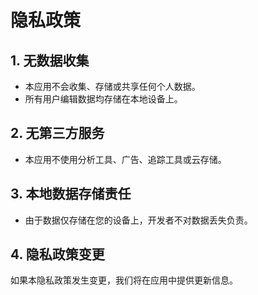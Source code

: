 # 隐私政策

## 1. 无数据收集  
- 本应用不会收集、存储或共享任何个人数据。  
- 所有用户编辑数据均存储在本地设备上。  

## 2. 无第三方服务  
- 本应用不使用分析工具、广告、追踪工具或云存储。  

## 3. 本地数据存储责任  
- 由于数据仅存储在您的设备上，开发者不对数据丢失负责。  

## 4. 隐私政策变更  
如果本隐私政策发生变更，我们将在应用中提供更新信息。  

